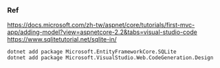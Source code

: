 ### Ref
https://docs.microsoft.com/zh-tw/aspnet/core/tutorials/first-mvc-app/adding-model?view=aspnetcore-2.2&tabs=visual-studio-code
https://www.sqlitetutorial.net/sqlite-in/


```
dotnet add package Microsoft.EntityFrameworkCore.SQLite
dotnet add package Microsoft.VisualStudio.Web.CodeGeneration.Design
```
